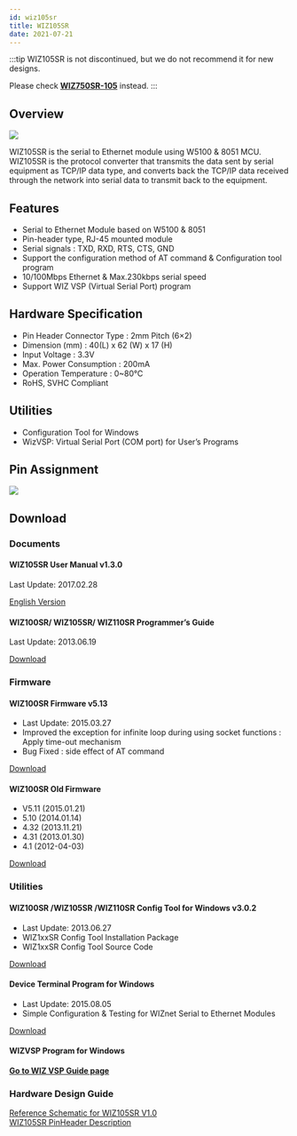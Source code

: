 ```yaml
---
id: wiz105sr
title: WIZ105SR
date: 2021-07-21
---
```


:::tip
WIZ105SR is not discontinued, but we do not recommend it for new designs.

Please check **[WIZ750SR-105](./../WIZ750SR-1xx-Series/WIZ750SR-105/WIZ750SR-105.md)** instead.
:::

## Overview

![](https://d3cmhcsnvv7jc.cloudfront.net/docs/img/products/wiz105sr/wiz105sr-web-1.jpg)

WIZ105SR is the serial to Ethernet module using W5100 & 8051 MCU.  WIZ105SR is the protocol converter that transmits the data sent by serial equipment as TCP/IP data type, and converts back the TCP/IP data received through the network into serial data to transmit back to the equipment.

## Features

- Serial to Ethernet Module based on W5100 & 8051
- Pin-header type, RJ-45 mounted module
- Serial signals : TXD, RXD, RTS, CTS, GND
- Support the configuration method of AT command & Configuration tool program
- 10/100Mbps Ethernet & Max.230kbps serial speed
- Support WIZ VSP (Virtual Serial Port) program

## Hardware Specification

- Pin Header Connector Type : 2mm Pitch (6×2)
- Dimension (mm) : 40(L) x 62 (W) x 17 (H)
- Input Voltage : 3.3V
- Max. Power Consumption : 200mA
- Operation Temperature : 0~80℃
- RoHS, SVHC Compliant

## Utilities

- Configuration Tool for Windows
- WizVSP: Virtual Serial Port (COM port) for User’s Programs

## Pin Assignment

![](https://d3cmhcsnvv7jc.cloudfront.net/docs/img/products/wiz105sr/pinmap3.jpg)

## Download

### Documents

#### WIZ105SR User Manual v1.3.0

Last Update: 2017.02.28

<a href="https://d3cmhcsnvv7jc.cloudfront.net/docs/img/products/wiz105sr/WIZ105SR_UM_v130e.pdf" target="_blank">English Version</a>

#### WIZ100SR/ WIZ105SR/ WIZ110SR Programmer’s Guide

Last Update: 2013.06.19

<a href="https://d3cmhcsnvv7jc.cloudfront.net/docs/img/products/wiz100sr/WIZ1x0SR_AN_S2E-Programming-Guide_V030E.pdf" target="_blank">Download</a>

### Firmware

#### WIZ100SR Firmware v5.13

- Last Update: 2015.03.27
- Improved the exception for infinite loop during using socket functions : Apply time-out mechanism
- Bug Fixed : side effect of AT command

<a href="https://d3cmhcsnvv7jc.cloudfront.net/docs/img/products/wiz105sr/app_105sr_0513.zip" target="_blank">Download</a>

#### WIZ100SR Old Firmware

- V5.11 (2015.01.21)
- 5.10 (2014.01.14)
- 4.32 (2013.11.21)
- 4.31 (2013.01.30)
- 4.1 (2012-04-03)

<a href="https://d3cmhcsnvv7jc.cloudfront.net/docs/img/products/wiz105sr/WIZ105SR_old_FW.zip" target="_blank">Download</a>

### Utilities

#### WIZ100SR /WIZ105SR /WIZ110SR Config Tool for Windows v3.0.2

- Last Update: 2013.06.27
- WIZ1xxSR Config Tool Installation Package
- WIZ1xxSR Config Tool Source Code

<a href="https://d3cmhcsnvv7jc.cloudfront.net/docs/img/products/wiz100sr/WIZ1xxSR_Config.zip" target="_blank">Download</a>

#### Device Terminal Program for Windows

- Last Update: 2015.08.05
- Simple Configuration & Testing for WIZnet Serial to Ethernet Modules

<a href="https://d3cmhcsnvv7jc.cloudfront.net/docs/img/products/wiz100sr/Device_Terminal.zip" target="_blank">Download</a>

#### WIZVSP Program for Windows

[**Go to WIZ VSP Guide page**](./../serial-to-ethernet-guide.md#wiz-vsp)

### Hardware Design Guide

<a href="https://d3cmhcsnvv7jc.cloudfront.net/docs/img/products/wiz105sr/WIZ105SR_schematic.pdf" target="_blank">Reference Schematic for WIZ105SR V1.0</a>
<br />
<a href="https://d3cmhcsnvv7jc.cloudfront.net/docs/img/products/wiz105sr/JP3HeaderSpec_105SR.pdf" target="_blank">WIZ105SR PinHeader Description</a>


